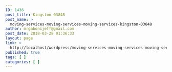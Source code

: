 ```yaml
---
ID: 1436
post_title: Kingston 03848
post_name: >
  moving-services-moving-services-moving-services-kingston-03848
author: mrgabonijeff@gmail.com
post_date: 2018-03-28 01:36:33
layout: page
link: >
  http://localhost/wordpress/moving-services-moving-services-moving-services-kingston-03848/
published: true
tags: [ ]
categories: [ ]
---
```

